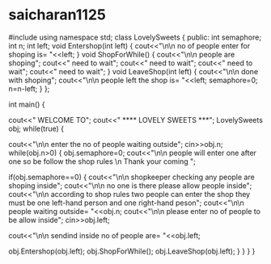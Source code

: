 # saicharan1125
#include<iostream>
using namespace std;
class LovelySweets
{
public:
int semaphore;
int n;
int left;
void Entershop(int left)
{
cout<<"\n\n			 no of people enter for shoping is= "<<left;
}
void ShopForWhile()
{
cout<<"\n\n			people are shoping";
cout<<"				need to wait";
cout<<"				need to wait";
cout<<"				need to wait";
cout<<"				need to wait";
}
void LeaveShop(int left)
{
cout<<"\n\n 			done with shoping";
cout<<"\n\n			people left the shop is= "<<left;
semaphore=0;
n=n-left;
}
};

int	main()
{

cout<<"											WELCOME TO";
cout<<"										**** LOVELY SWEETS ***";
LovelySweets obj;
while(true)
{

cout<<"\n\n 					enter the no of  people waiting outside";
cin>>obj.n;
while(obj.n>0)
{
obj.semaphore=0;
cout<<"\n\n 					people will enter one after one so be follow the shop rules \n Thank your coming ";

if(obj.semaphore==0)
{
cout<<"\n\n					shopkeeper checking any people are shoping inside";
cout<<"\n\n					no one is there please allow people inside";
cout<<"\n\n    according to shop rules two people can enter the shop they must be one left-hand person and one right-hand peson";
cout<<"\n\n					people waiting outside= "<<obj.n;
cout<<"\n\n					please enter no of people to be allow inside";
cin>>obj.left;

cout<<"\n\n              				sendind inside no of people are= "<<obj.left;

obj.Entershop(obj.left);
obj.ShopForWhile();
obj.LeaveShop(obj.left);
}
}
}
}

